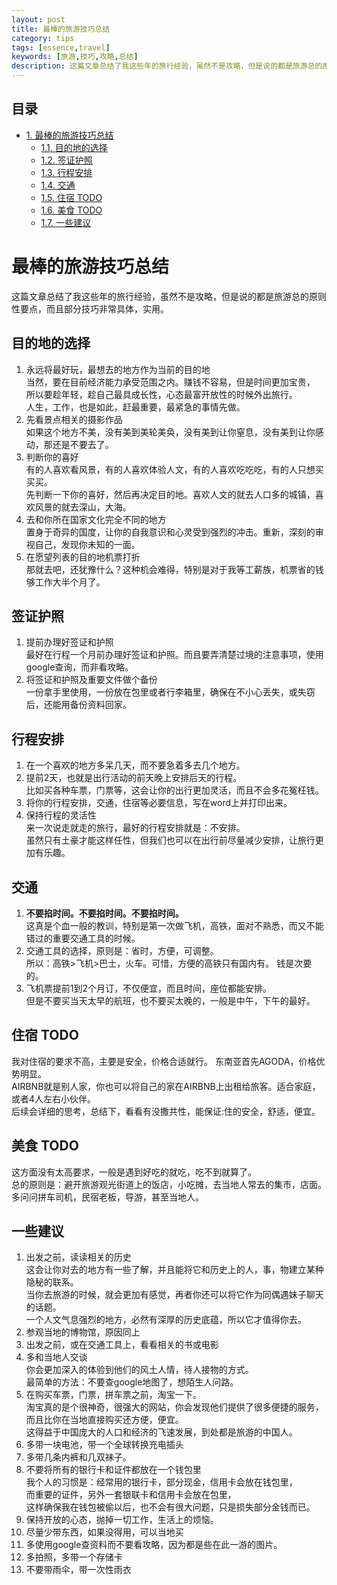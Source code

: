 ```yaml
---
layout: post
title: 最棒的旅游技巧总结
category: tips
tags: [essence,travel]
keywords: [旅游,技巧,攻略,总结]
description: 这篇文章总结了我这些年的旅行经验，虽然不是攻略，但是说的都是旅游总的原则性要点，而且部分技巧非常具体，实用。
---
```


<div id="table-of-contents">
<h2>目录</h2>
<div id="text-table-of-contents">
<ul>
<li><a href="#sec-1">1. 最棒的旅游技巧总结</a>
<ul>
<li><a href="#sec-1-1">1.1. 目的地的选择</a></li>
<li><a href="#sec-1-2">1.2. 签证护照</a></li>
<li><a href="#sec-1-3">1.3. 行程安排</a></li>
<li><a href="#sec-1-4">1.4. 交通</a></li>
<li><a href="#sec-1-5">1.5. 住宿 TODO</a></li>
<li><a href="#sec-1-6">1.6. 美食 TODO</a></li>
<li><a href="#sec-1-7">1.7. 一些建议</a></li>
</ul>
</li>
</ul>
</div>
</div>

# 最棒的旅游技巧总结<a id="sec-1" name="sec-1"></a>

这篇文章总结了我这些年的旅行经验，虽然不是攻略，但是说的都是旅游总的原则性要点，而且部分技巧非常具体，实用。  

## 目的地的选择<a id="sec-1-1" name="sec-1-1"></a>

1. 永远将最好玩，最想去的地方作为当前的目的地  
当然，要在目前经济能力承受范围之内。赚钱不容易，但是时间更加宝贵，  
所以要趁年轻，趁自己最具成长性，心态最富开放性的时候外出旅行。  
人生，工作，也是如此，赶最重要，最紧急的事情先做。  
2. 先看景点相关的摄影作品  
如果这个地方不美，没有美到美轮美奂，没有美到让你窒息，没有美到让你感动，那还是不要去了。  
3. 判断你的喜好  
有的人喜欢看风景，有的人喜欢体验人文，有的人喜欢吃吃吃，有的人只想买买买。  
先判断一下你的喜好，然后再决定目的地。喜欢人文的就去人口多的城镇，喜欢风景的就去深山，大海。  
4. 去和你所在国家文化完全不同的地方  
置身于奇异的国度，让你的自我意识和心灵受到强烈的冲击。重新，深刻的审视自己，发现你未知的一面。  
5. 在愿望列表的目的地机票打折  
那就去吧，还犹豫什么？这种机会难得，特别是对于我等工薪族，机票省的钱够工作大半个月了。  

## 签证护照<a id="sec-1-2" name="sec-1-2"></a>

1. 提前办理好签证和护照  
最好在行程一个月前办理好签证和护照。而且要弄清楚过境的注意事项，使用google查询，而非看攻略。  
2. 将签证和护照及重要文件做个备份  
一份拿手里使用，一份放在包里或者行李箱里，确保在不小心丢失，或失窃后，还能用备份资料回家。  

## 行程安排<a id="sec-1-3" name="sec-1-3"></a>

1. 在一个喜欢的地方多呆几天，而不要急着多去几个地方。  
2. 提前2天，也就是出行活动的前天晚上安排后天的行程。  
比如买各种车票，门票等，这会让你的出行更加灵活，而且不会多花冤枉钱。  
3. 将你的行程安排，交通，住宿等必要信息，写在word上并打印出来。  
4. 保持行程的灵活性  
来一次说走就走的旅行，最好的行程安排就是：不安排。  
虽然只有土豪才能这样任性，但我们也可以在出行前尽量减少安排，让旅行更加有乐趣。 

## 交通<a id="sec-1-4" name="sec-1-4"></a>

1. **不要掐时间。不要掐时间。不要掐时间。**   
这真是个血一般的教训，特别是第一次做飞机，高铁，面对不熟悉，而又不能错过的重要交通工具的时候。    
2. 交通工具的选择，原则是：省时，方便，可调整。  
所以：高铁>飞机>巴士，火车。可惜，方便的高铁只有国内有。
钱是次要的。  
3. 飞机票提前1到2个月订，不仅便宜，而且时间，座位都能安排。  
但是不要买当天太早的航班，也不要买太晚的，一般是中午，下午的最好。  

## 住宿 TODO<a id="sec-1-5" name="sec-1-5"></a>

我对住宿的要求不高，主要是安全，价格合适就行。 
东南亚首先AGODA，价格优势明显。  
AIRBNB就是别人家，你也可以将自己的家在AIRBNB上出租给旅客。适合家庭，或者4人左右小伙伴。  
后续会详细的思考，总结下，看看有没撒共性，能保证:住的安全，舒适，便宜。  

## 美食 TODO<a id="sec-1-6" name="sec-1-6"></a>

这方面没有太高要求，一般是遇到好吃的就吃，吃不到就算了。  
总的原则是：避开旅游观光街道上的饭店，小吃摊，去当地人常去的集市，店面。  
多问问拼车司机，民宿老板，导游，甚至当地人。  

## 一些建议<a id="sec-1-7" name="sec-1-7"></a>

1. 出发之前，读读相关的历史  
这会让你对去的地方有一些了解，并且能将它和历史上的人，事，物建立某种隐秘的联系。  
当你去旅游的时候，就会更加有感觉，再者你还可以将它作为同偶遇妹子聊天的话题。  
一个人文气息强烈的地方，必然有深厚的历史底蕴，所以它才值得你去。  
2. 参观当地的博物馆，原因同上  
3. 出发之前，或在交通工具上，看看相关的书或电影  
4. 多和当地人交谈  
你会更加深入的体验到他们的风土人情，待人接物的方式。  
最简单的方法：不要查google地图了，想陌生人问路。  
5. 在购买车票，门票，拼车票之前，淘宝一下。  
淘宝真的是个很神奇，很强大的网站，你会发现他们提供了很多便捷的服务，而且比你在当地直接购买还方便，便宜。  
这得益于中国庞大的人口和经济的飞速发展，到处都是旅游的中国人。  
5. 多带一块电池，带一个全球转换充电插头  
6. 多带几条内裤和几双袜子。  
7. 不要将所有的银行卡和证件都放在一个钱包里  
我个人的习惯是：经常用的银行卡，部分现金，信用卡会放在钱包里，  
而重要的证件，另外一套银联卡和信用卡会放在包里，  
这样确保我在钱包被偷以后，也不会有很大问题，只是损失部分金钱而已。  
8. 保持开放的心态，抛掉一切工作，生活上的烦恼。  
9. 尽量少带东西，如果没得用，可以当地买  
10. 多使用google查资料而不要看攻略，因为都是些在此一游的图片。  
11. 多拍照，多带一个存储卡  
13. 不要带雨伞，带一次性雨衣  
